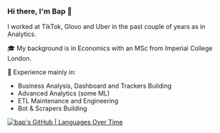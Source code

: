### Hi there, I'm Bap 👋

I worked at TikTok, Glovo and Uber in the past couple of years as in Analytics. 

🎓 My background is in Economics with an MSc from Imperial College London. 

💽 Experience mainly in: 
- Business Analysis, Dashboard and Trackers Building
- Advanced Analytics (some ML)
- ETL Maintenance and Engineering
- Bot & Scrapers Building

[![bap's GitHub | Languages Over Time](https://stats.quine.sh/bap/languages-over-time?theme=dark)](https://quine.sh)

